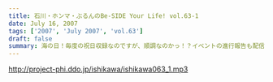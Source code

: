 ```yaml
---
title: 石川・ホンマ・ぶるんのBe-SIDE Your Life! vol.63-1
date: July 16, 2007
tags: ['2007', 'July 2007', 'vol.63']
draft: false
summary: 海の日！毎度の祝日収録なのですが、順調なのかっ！？イベントの進行報告も配信中！！来る人も来ない人もオタノシミニ・・・NAMAE
---
```


http://project-phi.ddo.jp/ishikawa/ishikawa063_1.mp3